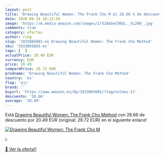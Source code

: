 ```yaml
---
layout: post
title: 'Drawing Beautiful Women: The Frank Cho M al 28.66 % de descuento'
date: 2020-09-16 16:13:59
image: 'https://m.media-amazon.com/images/I/51AbGeC98GL._SL200_.jpg'
comments: true
category: ofertas
author: ring
slug: '1933865601-es Drawing Beautiful Women: The Frank Cho Method'
sku: '1933865601-es'
tags: [  ]
actualPrice: 20.49 EUR
currency: EUR
price: 20.49
comparePrice: 28.72 EUR
prodname: 'Drawing Beautiful Women: The Frank Cho Method'
country: 'es'
flag: '🇪🇸'
brand: ''
buyurl: 'https://www.amazon.es/dp/1933865601/?tag=tolees-21'
descuento: '28.66'
average: '20.49'
---
```


Está [Drawing Beautiful Women: The Frank Cho Method](https://www.amazon.es/dp/1933865601/?tag=tolees-21) con 28.66 de descuento por 20.49 EUR (original: 28.72 EUR) en el siguiente enlace!

[![Drawing Beautiful Women: The Frank Cho M](https://m.media-amazon.com/images/I/51AbGeC98GL._SL200_.jpg)](https://www.amazon.es/dp/1933865601/?tag=tolees-21)

ℹ️:


[🛒 Ver la oferta!!](https://www.amazon.es/dp/1933865601/?tag=tolees-21)
